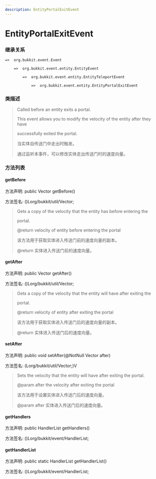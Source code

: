 ```yaml
---
description: EntityPortalExitEvent
---
```


# EntityPortalExitEvent

### 继承关系

    =>  org.bukkit.event.Event

        =>  org.bukkit.event.entity.EntityEvent

            =>  org.bukkit.event.entity.EntityTeleportEvent

                =>  org.bukkit.event.entity.EntityPortalExitEvent

### 类描述

> Called before an entity exits a portal.
>
> This event allows you to modify the velocity of the entity after they have
>
> successfully exited the portal.
>
>
> 
> 当实体自传送门中走出时触发。
>
> 通过监听本事件，可以修改实体走出传送门时的速度向量。

### 方法列表

#### getBefore

方法声明: public Vector getBefore()

方法签名: ()Lorg/bukkit/util/Vector;

> Gets a copy of the velocity that the entity has before entering the
>
> portal.
>
> @return velocity of entity before entering the portal
>
>
> 
> 该方法用于获取实体进入传送门前的速度向量的副本。
>
> @return 实体进入传送门前的速度向量。

#### getAfter

方法声明: public Vector getAfter()

方法签名: ()Lorg/bukkit/util/Vector;

> Gets a copy of the velocity that the entity will have after exiting the
>
> portal.
>
> @return velocity of entity after exiting the portal
>
>
> 
> 该方法用于获取实体进入传送门后的速度向量的副本。
>
> @return 实体进入传送门后的速度向量。

#### setAfter

方法声明: public void setAfter(@NotNull Vector after)

方法签名: (Lorg/bukkit/util/Vector;)V

> Sets the velocity that the entity will have after exiting the portal.
>
> @param after the velocity after exiting the portal
>
>
> 
> 该方法用于设置实体进入传送门后的速度向量。
>
> @param after 实体进入传送门后的速度向量。


#### getHandlers

方法声明: public HandlerList getHandlers()

方法签名: ()Lorg/bukkit/event/HandlerList;

#### getHandlerList

方法声明: public static HandlerList getHandlerList()

方法签名: ()Lorg/bukkit/event/HandlerList;